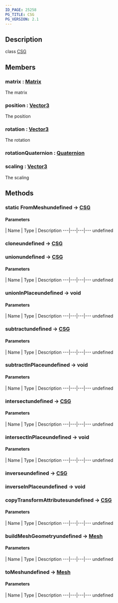 ```yaml
---
ID_PAGE: 25258
PG_TITLE: CSG
PG_VERSION: 2.1
---
```

## Description

class [CSG](/classes/2.4/CSG)



## Members

### matrix : [Matrix](/classes/2.4/Matrix)

The matrix

### position : [Vector3](/classes/2.4/Vector3)

The position

### rotation : [Vector3](/classes/2.4/Vector3)

The rotation

### rotationQuaternion : [Quaternion](/classes/2.4/Quaternion)



### scaling : [Vector3](/classes/2.4/Vector3)

The scaling

## Methods

### static FromMeshundefined &rarr; [CSG](/classes/2.4/CSG)



#### Parameters
 | Name | Type | Description
---|---|---|---
undefined
### cloneundefined &rarr; [CSG](/classes/2.4/CSG)


### unionundefined &rarr; [CSG](/classes/2.4/CSG)



#### Parameters
 | Name | Type | Description
---|---|---|---
undefined
### unionInPlaceundefined &rarr; void



#### Parameters
 | Name | Type | Description
---|---|---|---
undefined
### subtractundefined &rarr; [CSG](/classes/2.4/CSG)



#### Parameters
 | Name | Type | Description
---|---|---|---
undefined
### subtractInPlaceundefined &rarr; void



#### Parameters
 | Name | Type | Description
---|---|---|---
undefined
### intersectundefined &rarr; [CSG](/classes/2.4/CSG)



#### Parameters
 | Name | Type | Description
---|---|---|---
undefined
### intersectInPlaceundefined &rarr; void



#### Parameters
 | Name | Type | Description
---|---|---|---
undefined
### inverseundefined &rarr; [CSG](/classes/2.4/CSG)


### inverseInPlaceundefined &rarr; void


### copyTransformAttributesundefined &rarr; [CSG](/classes/2.4/CSG)



#### Parameters
 | Name | Type | Description
---|---|---|---
undefined
### buildMeshGeometryundefined &rarr; [Mesh](/classes/2.4/Mesh)



#### Parameters
 | Name | Type | Description
---|---|---|---
undefined
### toMeshundefined &rarr; [Mesh](/classes/2.4/Mesh)



#### Parameters
 | Name | Type | Description
---|---|---|---
undefined
